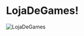 # LojaDeGames!


![LojaDeGames](https://user-images.githubusercontent.com/101665819/167979636-be5d398a-1460-479a-8dbb-614ff2d2422d.png)
